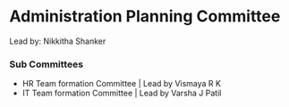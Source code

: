 # Administration Planning Committee

Lead by: Nikkitha Shanker

### Sub Committees
- HR Team formation Committee | Lead by Vismaya R K
- IT Team formation Committee | Lead by Varsha J Patil
